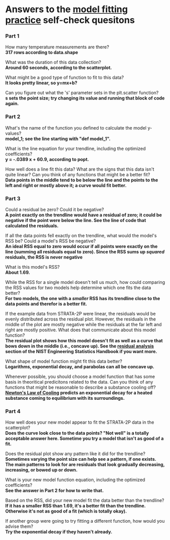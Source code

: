 # Answers to the [model fitting practice](./README.md) self-check quesitons  
### Part 1  
How many temperature measurements are there?  
**317 rows according to data.shape**  

What was the duration of this data collection?   
**Around 60 seconds, according to the scatterplot.**   

What might be a good type of function to fit to this data?  
**It looks pretty linear, so y=mx+b?**  

Can you figure out what the 's' parameter sets in the plt.scatter function?  
**s sets the point size; try changing its value and running that block of code again.**  

### Part 2  
What's the name of the function you defined to calculate the model y-values?  
**model_1; see the line starting with "def model_1".**  

What is the line equation for your trendline, including the optimized coefficients?  
**y = -.0389 x + 60.9, according to popt.**  

How well does a line fit this data? What are the signs that this data isn't quite linear? Can you think of any functions that might be a better fit?  
**Data points in the middle tend to be below the line and the points to the left and right or mostly above it; a curve would fit better.**  

### Part 3  
Could a residual be zero? Could it be negative?  
**A point exactly on the trendline would have a residual of zero; it could be negative if the point were below the line. See the line of code that calculated the residuals.**   

If all the data points fell exactly on the trendline, what would the model's RSS be? Could a model's RSS be negative?  
**An ideal RSS equal to zero would occur if all points were exactly on the line (summing all residuals equal to zero). Since the RSS sums up *squared* residuals, the RSS is never negative**   

What is this model's RSS?  
**About 1.69.**  

While the RSS for a single model doesn't tell us much, how could comparing the RSS values for two models help determine which one fits the data better?  
**For two models, the one with a *smaller* RSS has its trendline close to the data points and therefor is a better fit.**  

If the example data from STRATA-2P were linear, the residuals would be evenly distributed across the residual plot. However, the residuals in the middle of the plot are mostly negative while the residuals at the far left and right are mostly positive. What does that communicate about this model function?  
**The residual plot shows how this model doesn't fit as well as a curve that bows down in the middle (i.e., concave up). See the [residual analysis](https://www.itl.nist.gov/div898/handbook/pmd/section6/pmd614.htm) section of the NIST Engineering Statistics Handbook if you want more.**  

What shape of model function might fit this data better?  
**Logarithms, exponential decay, and parabolas can all be concave up.**  

Whenever possible, you should choose a model function that has some basis in theoritical predicitons related to the data. Can you think of any functions that might be reasonable to describe a substance cooling off?  
**[Newton's Law of Cooling](https://en.wikipedia.org/wiki/Newton%27s_law_of_cooling) predicts an exponential decay for a heated substance coming to equilibrium with its surroundings.**  

### Part 4  
How well does your new model appear to fit the STRATA-2P data in the scatterplot?  
**Does the curve look close to the data points? "Not well" is a totally acceptable answer here. Sometime you try a model that isn't as good of a fit.**  

Does the residual plot show any pattern like it did for the trendline?  
**Sometimes varying the point size can help see a pattern, if one exists. The main patterns to look for are residuals that look gradually decreasing, increasing, or bowed up or down.**  

What is your new model function equation, including the optimized coefficients?  
**See the answer in Part 2 for how to write that.**  

Based on the RSS, did your new model fit the data better than the trendline?  
**If it has a smaller RSS than 1.69, it's a better fit than the trendline. Otherwise it's not as good of a fit (which is totally okay).**  

If another group were going to try fitting a different function, how would you advise them?  
**Try the exponential decay if they haven't already.**  

